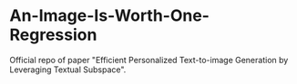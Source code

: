 # An-Image-Is-Worth-One-Regression

Official repo of paper "Efficient Personalized Text-to-image Generation by Leveraging Textual Subspace".
